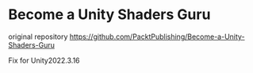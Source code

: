 # Become a Unity Shaders Guru
original repository
https://github.com/PacktPublishing/Become-a-Unity-Shaders-Guru

Fix for Unity2022.3.16
